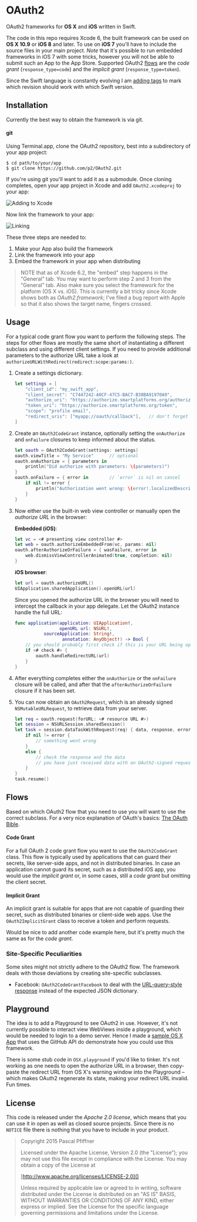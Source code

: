 OAuth2
======

OAuth2 frameworks for **OS X** and **iOS** written in Swift.

The code in this repo requires Xcode 6, the built framework can be used on **OS X 10.9** or **iOS 8** and later.
To use on **iOS 7** you'll have to include the source files in your main project.
_Note_ that it's possible to run embedded frameworks in iOS 7 with some tricks, however you will not be able to submit such an App to the App Store.
Supported OAuth2 [flows](#flows) are the _code grant_ (`response_type=code`) and the _implicit grant_ (`response_type=token`).

Since the Swift language is constantly evolving I am [adding tags](https://github.com/p2/OAuth2/releases) to mark which revision should work with which Swift version.


Installation
------------

Currently the best way to obtain the framework is via git.

#### git

Using Terminal.app, clone the OAuth2 repository, best into a subdirectory of your app project:  

    $ cd path/to/your/app
    $ git clone https://github.com/p2/OAuth2.git

If you're using git you'll want to add it as a submodule.
Once cloning completes, open your app project in Xcode and add `OAuth2.xcodeproj` to your app:

![Adding to Xcode](assets/step-adding.png)

Now link the framework to your app:

![Linking](assets/step-linking.png)

These three steps are needed to:

1. Make your App also build the framework
2. Link the framework into your app
3. Embed the framework in your app when distributing

> NOTE that as of Xcode 6.2, the "embed" step happens in the "General" tab.
> You may want to perform step 2 and 3 from the "General" tab.
> Also make sure you select the framework for the platform (OS X vs. iOS).
> This is currently a bit tricky since Xcode shows both as _OAuth2.framework_; I've filed a bug report with Apple so that it also shows the target name, fingers crossed.

Usage
-----

For a typical code grant flow you want to perform the following steps.
The steps for other flows are mostly the same short of instantiating a different subclass and using different client settings.
If you need to provide additional parameters to the authorize URL take a look at `authorizeURLWithRedirect(redirect:scope:params:)`.

1. Create a settings dictionary.
    
    ```swift
    let settings = [
        "client_id": "my_swift_app",
        "client_secret": "C7447242-A0CF-47C5-BAC7-B38BA91970A9",
        "authorize_uri": "https://authorize.smartplatforms.org/authorize",
        "token_uri": "https://authorize.smartplatforms.org/token",
        "scope": "profile email",
        "redirect_uris": ["myapp://oauth/callback"],   // don't forget to register this scheme
    ]
    ```

2. Create an `OAuth2CodeGrant` instance, optionally setting the `onAuthorize` and `onFailure` closures to keep informed about the status.
    
    ```swift
    let oauth = OAuth2CodeGrant(settings: settings)
    oauth.viewTitle = "My Service"      // optional
    oauth.onAuthorize = { parameters in
        println("Did authorize with parameters: \(parameters)")
    }
    oauth.onFailure = { error in        // `error` is nil on cancel
        if nil != error {
            println("Authorization went wrong: \(error!.localizedDescription)")
        }
    }
    ```

3. Now either use the built-in web view controller or manually open the _authorize URL_ in the browser:
    
    **Embedded (iOS)**:
    
    ```swift
    let vc = <# presenting view controller #>
    let web = oauth.authorizeEmbeddedFrom(vc, params: nil)
    oauth.afterAuthorizeOrFailure = { wasFailure, error in
        web.dismissViewControllerAnimated(true, completion: nil)
    }
    ```
    
    **iOS browser**:
    
    ```swift
    let url = oauth.authorizeURL()
    UIApplication.sharedApplication().openURL(url)
    ```
    
    Since you opened the authorize URL in the browser you will need to intercept the callback in your app delegate.
    Let the OAuth2 instance handle the full URL:
    
    ```swift
    func application(application: UIApplication!,
                     openURL url: NSURL!,
               sourceApplication: String!,
                      annotation: AnyObject!) -> Bool {
        // you should probably first check if this is your URL being opened
        if <# check #> { 
            oauth.handleRedirectURL(url)
        }
    }
    ```

4. After everything completes either the `onAuthorize` or the `onFailure` closure will be called, and after that the `afterAuthorizeOrFailure` closure if it has been set.

5. You can now obtain an `OAuth2Request`, which is an already signed `NSMutableURLRequest`, to retrieve data from your server.
    
    ```swift
    let req = oauth.request(forURL: <# resource URL #>)
    let session = NSURLSession.sharedSession()
    let task = session.dataTaskWithRequest(req) { data, response, error in
        if nil != error {
            // something went wrong
        }
        else {
            // check the response and the data
            // you have just received data with an OAuth2-signed request!
        }
    }
    task.resume()
    ``` 


Flows
-----

Based on which OAuth2 flow that you need to use you will want to use the correct subclass.
For a very nice explanation of OAuth's basics: [The OAuth Bible](http://oauthbible.com/#oauth-2-three-legged).

#### Code Grant

For a full OAuth 2 code grant flow you want to use the `OAuth2CodeGrant` class.
This flow is typically used by applications that can guard their secrets, like server-side apps, and not in distributed binaries.
In case an application cannot guard its secret, such as a distributed iOS app, you would use the _implicit grant_ or, in some cases, still a _code grant_ but omitting the client secret.

#### Implicit Grant

An implicit grant is suitable for apps that are not capable of guarding their secret, such as distributed binaries or client-side web apps.
Use the `OAuth2ImplicitGrant` class to receive a token and perform requests.

Would be nice to add another code example here, but it's pretty much the same as for the _code grant_.


### Site-Specific Peculiarities

Some sites might not strictly adhere to the OAuth2 flow.
The framework deals with those deviations by creating site-specific subclasses.

- Facebook: `OAuth2CodeGrantFacebook` to deal with the [URL-query-style response](https://developers.facebook.com/docs/facebook-login/manually-build-a-login-flow/v2.2) instead of the expected JSON dictionary.


Playground
----------

The idea is to add a Playground to see OAuth2 in use.
However, it's not currently possible to interact view WebViews inside a playground, which would be needed to login to a demo server.
Hence I made a [sample OS X App](https://github.com/p2/OAuth2App) that uses the GitHub API do demonstrate how you could use this framework.

There is some stub code in `OSX.playground` if you'd like to tinker.
It's not working as one needs to open the authorize URL in a browser, then copy-paste the redirect URL from OS X's warning window into the Playground – which makes OAuth2 regenerate its state, making your redirect URL invalid.
Fun times.


License
-------

This code is released under the _Apache 2.0 license_, which means that you can use it in open as well as closed source projects.
Since there is no `NOTICE` file there is nothing that you have to include in your product.

> Copyright 2015 Pascal Pfiffner
> 
> Licensed under the Apache License, Version 2.0 (the "License");
> you may not use this file except in compliance with the License.
> You may obtain a copy of the License at
> 
>   [http://www.apache.org/licenses/LICENSE-2.0]()
> 
> Unless required by applicable law or agreed to in writing, software
> distributed under the License is distributed on an "AS IS" BASIS,
> WITHOUT WARRANTIES OR CONDITIONS OF ANY KIND, either express or implied.
> See the License for the specific language governing permissions and
> limitations under the License.
